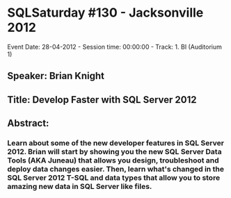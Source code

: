 # SQLSaturday #130 - Jacksonville 2012
Event Date: 28-04-2012 - Session time: 00:00:00 - Track: 1. BI (Auditorium 1)
## Speaker: Brian Knight
## Title: Develop Faster with SQL Server 2012
## Abstract:
### Learn about some of the new developer features in SQL Server 2012. Brian will start by showing you the new SQL Server Data Tools (AKA Juneau) that allows you design, troubleshoot and deploy data changes easier. Then, learn what's changed in the SQL Server 2012 T-SQL and data types that allow you to store amazing new data in SQL Server like files.
